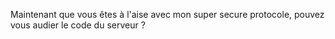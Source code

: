 Maintenant que vous êtes à l'aise avec mon super secure protocole, pouvez vous audier le code du serveur ?
